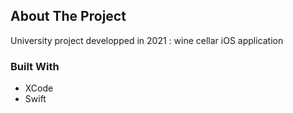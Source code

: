 ## About The Project
University project developped in 2021 : wine cellar iOS application

### Built With
- XCode
- Swift
